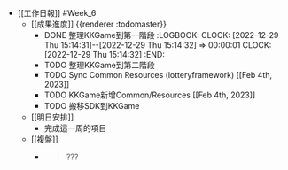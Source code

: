- [[工作日報]] #Week_6
	- [[成果進度]] {{renderer :todomaster}}
		- DONE 整理KKGame到第一階段
		  :LOGBOOK:
		  CLOCK: [2022-12-29 Thu 15:14:31]--[2022-12-29 Thu 15:14:32] =>  00:00:01
		  CLOCK: [2022-12-29 Thu 15:14:32]
		  :END:
		- TODO  整理KKGame到第二階段
		- TODO Sync Common Resources (lotteryframework)  [[Feb 4th, 2023]]
		- TODO KKGame新增Common/Resources [[Feb 4th, 2023]]
		- TODO 搬移SDK到KKGame
	- [[明日安排]]
		- 完成這一周的項目
	- [[複盤]]
		- > ???